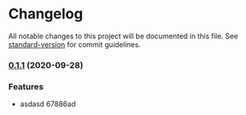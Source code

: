 # Changelog

All notable changes to this project will be documented in this file. See [standard-version](https://github.com/conventional-changelog/standard-version) for commit guidelines.

### [0.1.1](///compare/v1.0.0...v0.1.1) (2020-09-28)


### Features

* asdasd 67886ad
